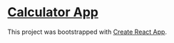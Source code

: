 # [Calculator App](https://react-calculator-one-mu.vercel.app/)

This project was bootstrapped with [Create React App](https://github.com/facebook/create-react-app).
